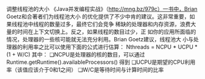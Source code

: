 调整线程池的大小
《Java并发编程实战》（http://mng.bz/979c）一书中，Brian Goetz和合著者们为线程池大小
的优化提供了不少中肯的建议。这非常重要，如果线程池中线程的数量过多，最终它们会竞争
稀缺的处理器和内存资源，浪费大量的时间在上下文切换上。反之，如果线程的数目过少，正
如你的应用所面临的情况，处理器的一些核可能就无法充分利用。Brian Goetz建议，线程池大
小与处理器的利用率之比可以使用下面的公式进行估算：
Nthreads = NCPU * UCPU * (1 + W/C)
其中：
❑NCPU是处理器的核的数目，可以通过Runtime.getRuntime().availableProcessors()
得到
❑UCPU是期望的CPU利用率（该值应该介于0和1之间）
❑W/C是等待时间与计算时间的比率



